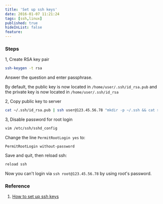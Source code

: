 ```yaml
---
title: 'Set up ssh keys'
date: 2016-01-07 11:21:24
tags: [ssh,linux]
published: true
hideInList: false
feature: 
---
```

### Steps

1, Create RSA key pair

```bash
ssh-keygen -t rsa
```

Answer the question and enter passphrase.

By default, the public key is now located in ```/home/user/.ssh/id_rsa.pub``` and the private key is now located in ```/home/user/.ssh/id_rsa```

2, Copy public key to server

```bash
cat ~/.ssh/id_rsa.pub | ssh user@123.45.56.78 "mkdir -p ~/.ssh && cat >>  ~/.ssh/authorized_keys"
```

3, Disable password for root login

```bash
vim /etc/ssh/sshd_config
```

Change the line ```PermitRootLogin yes``` to:

```
PermitRootLogin without-password
```

Save and quit, then reload ssh:

```bash
reload ssh
```

Now you can't login via ```ssh root@123.45.56.78``` by using root's password.

### Reference

1. [How to set up ssh keys](https://www.digitalocean.com/community/tutorials/how-to-set-up-ssh-keys--2)
